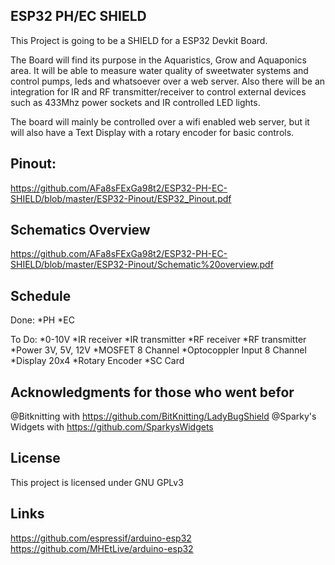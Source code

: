 ## ESP32 PH/EC SHIELD

This Project is going to be a SHIELD for a ESP32 Devkit Board. 

The Board will find its purpose in the Aquaristics, Grow and Aquaponics area. It will be able to measure water quality of sweetwater systems and control pumps, leds and whatsoever over a web server.
Also there will be an integration for IR and RF transmitter/receiver to control external devices such as 433Mhz power sockets and IR controlled LED lights.


The board will mainly be controlled over a wifi enabled web server, but it will also have a Text Display with a rotary encoder for basic controls.


## Pinout:
https://github.com/AFa8sFExGa98t2/ESP32-PH-EC-SHIELD/blob/master/ESP32-Pinout/ESP32_Pinout.pdf

## Schematics Overview
https://github.com/AFa8sFExGa98t2/ESP32-PH-EC-SHIELD/blob/master/ESP32-Pinout/Schematic%20overview.pdf

## Schedule

Done:
*PH
*EC
				
To Do:
*0-10V
*IR receiver
*IR transmitter
*RF receiver
*RF transmitter
*Power 3V, 5V, 12V
*MOSFET 8 Channel
*Optocoppler Input 8 Channel
*Display 20x4
*Rotary Encoder
*SC Card
				
		
## Acknowledgments for those who went befor
@Bitknitting with https://github.com/BitKnitting/LadyBugShield
@Sparky's Widgets with https://github.com/SparkysWidgets


## License
This project is licensed under GNU GPLv3


## Links
https://github.com/espressif/arduino-esp32
https://github.com/MHEtLive/arduino-esp32

